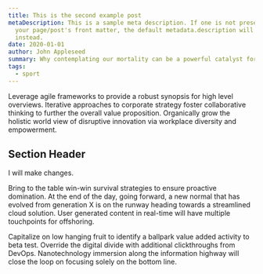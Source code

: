 ```yaml
---
title: This is the second example post
metaDescription: This is a sample meta description. If one is not present in
  your page/post's front matter, the default metadata.description will be used
  instead.
date: 2020-01-01
author: John Appleseed
summary: Why contemplating our mortality can be a powerful catalyst for change
tags:
  - sport
---
```

Leverage agile frameworks to provide a robust synopsis for high level overviews. Iterative approaches to corporate strategy foster collaborative thinking to further the overall value proposition. Organically grow the holistic world view of disruptive innovation via workplace diversity and empowerment.

## Section Header

I will make changes.

Bring to the table win-win survival strategies to ensure proactive domination. At the end of the day, going forward, a new normal that has evolved from generation X is on the runway heading towards a streamlined cloud solution. User generated content in real-time will have multiple touchpoints for offshoring.

Capitalize on low hanging fruit to identify a ballpark value added activity to beta test. Override the digital divide with additional clickthroughs from DevOps. Nanotechnology immersion along the information highway will close the loop on focusing solely on the bottom line.
